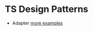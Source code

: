 # TS Design Patterns

- Adapter [more examples](https://www.dofactory.com/javascript/design-patterns/adapter)
